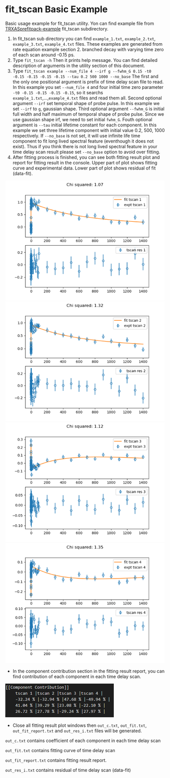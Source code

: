 # fit_tscan Basic Example

Basic usage example for fit_tscan utility.
Yon can find example file from [TRXASprefitpack-example](https://github.com/pistack/TRXASprefitpack-example/tree/v0.5.1) fit_tscan subdirectory.

1. In fit_tscan sub directory you can find ``example_1.txt``, ``example_2.txt``, ``example_3.txt``, ``example_4.txt`` files.
These examples are generated from rate equation example section 2. branched decay with varying time zero of each scan around -0.15 ps.
2. Type ``fit_tscan -h`` Then it prints help message. You can find detailed description of arguments in the utility section of this document.
3. Type ``fit_tscan example --num_file 4 --irf g --fwhm_G 0.15 -t0 -0.15 -0.15 -0.15 -0.15 --tau 0.2 500 1000 --no_base`` The first and the only one positional argument is prefix of time delay scan file to read. In this example you set ``--num_file 4`` and four initial time zero parameter ``-t0 -0.15 -0.15 -0.15 -0.15``, so it searchs ``example_1.txt``,...,``example_4.txt`` files and read them all. Second optional argument ``--irf`` set temporal shape of probe pulse. In this example we set ``--irf`` to `g`, gaussian shape. Third optional argument ``--fwhm_G`` is initial full width and half maximum of temporal shape of probe pulse. Since we use gaussian shape irf, we need to set initial ``fwhm_G``. Fouth optional argument is ``--tau`` initial lifetime constant for each component. In this example we set three lifetime component with initial value 0.2, 500, 1000 respectively. If ``--no_base`` is not set, it will use infinite life time component to fit long lived spectral feature (eventhough it does not exist). Thus if you think there is not long lived spectral feature in your time delay scan result please set ``--no_base`` option to avoid over fitting.
4. After fitting process is finished, you can see both fitting result plot and report for fitting result in the console. Upper part of plot shows fitting curve and experimental data. Lower part of plot shows residual of fit (data-fit).

![png](fit_tscan_example_file/example_tscan_fit_1.png) ![png](fit_tscan_example_file/example_tscan_fit_2.png)
![png](fit_tscan_example_file/example_tscan_fit_3.png) ![png](fit_tscan_example_file/example_tscan_fit_4.png)

* In the component contribution section in the fitting result report, you can find contribution of each component in each time delay scan.

![png](fit_tscan_example_file/example_tscan_fit_comp_table.png)

* Close all fitting result plot windows then ``out_c.txt``, ``out_fit.txt``, ``out_fit_report.txt`` and ``out_res_i.txt`` files will be generated.

``out_c.txt`` contains coefficient of each component in each time delay scan

``out_fit.txt`` contains fitting curve of time delay scan

``out_fit_report.txt`` contains fitting result report.

``out_res_i.txt`` contains residual of time delay scan (data-fit)